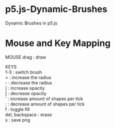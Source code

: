 # p5.js-Dynamic-Brushes
Dynamic Brushes in p5.js

# Mouse and Key Mapping
 
MOUSE
drag              : draw  
 
KEYS  
1-3                 : switch brush  
=                   : increase the radius  
\-                   : decrease the radius  
]                   : increase opacity  
[                   : decrease opacity  
'                   : increase amount of shapes per tick  
;                   : decrease amount of shapes per tick  
f                   : toggle fill  
del, backspace      : erase  
s                   : save png  
